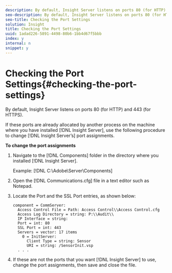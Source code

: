 ```yaml
---
description: By default, Insight Server listens on ports 80 (for HTTP) and 443 (for HTTPS).
seo-description: By default, Insight Server listens on ports 80 (for HTTP) and 443 (for HTTPS).
seo-title: Checking the Port Settings
solution: Insight
title: Checking the Port Settings
uuid: 1adad226-5891-4498-80b6-1bb4d67f5bbb
index: y
internal: n
snippet: y
---
```


# Checking the Port Settings{#checking-the-port-settings}

By default, Insight Server listens on ports 80 (for HTTP) and 443 (for HTTPS).

 If these ports are already allocated by another process on the machine where you have installed [!DNL Insight Server], use the following procedure to change [!DNL Insight Server’s] port assignments.

**To change the port assignments** 

1. Navigate to the [!DNL Components] folder in the directory where you installed [!DNL Insight Server].

   Example: [!DNL C:\Adobe\Server\Components]

1. Open the [!DNL Communications.cfg] file in a text editor such as Notepad.
1. Locate the Port and the SSL Port entries, as shown below:

   ```
   component = CommServer: 
     Access Control File = Path: Access Control\\Access Control.cfg
     Access Log Directory = string: P:\\Audit\\
     IP Interface = string: 
     Port = int: 80
     SSL Port = int: 443
     Servers = vector: 17 items
       0 = InitServer: 
         Client Type = string: Sensor
         URI = string: /SensorInit.vsp
     . . .
   ```

1. If these are not the ports that you want [!DNL Insight Server] to use, change the port assignments, then save and close the file.
